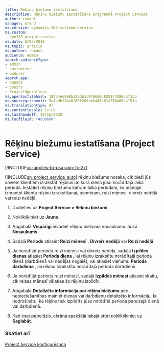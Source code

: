 ```yaml
---
title: Rēķinu biežumu iestatīšana
description: Rēķinu biežumu iestatīšana programmā Project Service
author: rumant
manager: kfend
ms.service: dynamics-365-customerservice
ms.custom:
- dyn365-projectservice
ms.date: 8/03/2018
ms.topic: article
ms.author: rumant
audience: Admin
search.audienceType:
- admin
- customizer
- enduser
search.app:
- D365CE
- D365PS
- ProjectOperations
ms.openlocfilehash: 18fb4e6968612adb1c946650c829174286c5f3cd
ms.sourcegitcommit: 5c4c9bf3ba018562d6cb3443c01d550489c415fa
ms.translationtype: HT
ms.contentlocale: lv-LV
ms.lasthandoff: 10/16/2020
ms.locfileid: "4080660"
---
```

# <a name="set-up-invoice-frequencies-project-service"></a>Rēķinu biežumu iestatīšana (Project Service)

[!INCLUDE[cc-applies-to-psa-app-1x-2x](../includes/cc-applies-to-psa-app-1x-2x.md)]

[!INCLUDE[pn_project_service_auto](../includes/pn-project-service-auto.md)] rēķinu biežums nosaka, cik bieži jūs saviem klientiem izrakstāt rēķinus un kurā dienā jūsu norādītajā laika periodā. Iestatiet rēķinu biežumu katram laika periodam, ko plānojat izmantot klientu rēķinu izrakstīšanai, piemēram, reizi mēnesi, divreiz nedēļā vai reizi nedēļā.  
  
1.  Dodieties uz **Project Service > Rēķinu biežumi**.  
  
2.  Noklikšķiniet uz **Jauns**.  
  
3.  Apgabalā **Vispārīgi** ievadiet rēķinu biežuma nosaukumu laukā **Nosaukums**.  
  
4.  Sadaļā **Periods** atlasiet **Reizi mēnesī** , **Divreiz nedēļā** vai **Reizi nedēļā**.  
  
5.  Ja norādījāt periodu reizi mēnesī vai divreiz nedēļā, sadaļā **Izpildes dienas** atlasiet **Perioda diena** , lai rēķinu izrakstītu norādītajā perioda dienā (darbdienā vai nedēļas nogalē), vai atlasiet vienumu **Perioda darbdiena** , lai rēķinu izrakstītu norādītajā perioda darbdienā.  
  
6.  Ja norādījāt periodu reizi mēnesī, sadaļā **Izpildes mēnesī** atlasiet skaitu, cik reizes mēnesī vēlaties šo rēķinu izpildīt.  
  
7.  Apgabalā **Detalizēta informācija par rēķina biežumu** pēc nepieciešamības mainiet dienas vai darbdienu detalizēto informāciju, lai nodrošinātu, ka rēķins tiek izpildīts jūsu norādītā perioda pareizajā dienā vai darbdienā.  
  
8.  Kad esat pabeidzis, ekrāna apakšējā labajā stūrī noklikšķiniet uz **Saglabāt**.  
  
### <a name="see-also"></a>Skatiet arī  
 [Project Service konfigurēšana](../psa/configure.md)
